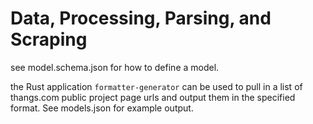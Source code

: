 # Data, Processing, Parsing, and Scraping

see model.schema.json for how to define a model.

the Rust application `formatter-generator` can be used to pull in a list of thangs.com public project page urls and output them in the specified format. See models.json for example output.
